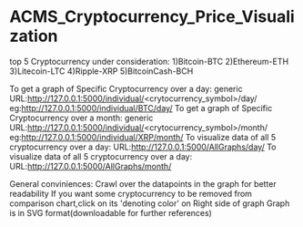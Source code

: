 # ACMS_Cryptocurrency_Price_Visualization
top 5 Cryptocurrency under consideration:
1)Bitcoin-BTC
2)Ethereum-ETH
3)Litecoin-LTC
4)Ripple-XRP
5)BitcoinCash-BCH

To get a graph of Specific Cryptocurrency over a day:
	generic URL:http://127.0.0.1:5000/individual/<crytocurrency_symbol>/day/
		eg:http://127.0.0.1:5000/individual/BTC/day/
To get a graph of Specific Cryptocurrency over a month:
	generic URL:http://127.0.0.1:5000/individual/<crytocurrency_symbol>/month/
		eg:http://127.0.0.1:5000/individual/XRP/month/
To visualize data of all 5 cryptocurrency over a day:
	URL:http://127.0.0.1:5000/AllGraphs/day/
To visualize data of all 5 cryptocurrency over a day:
	URL:http://127.0.0.1:5000/AllGraphs/month/

General conviniences:
	Crawl over the datapoints in the graph for better readability
	If you want some cryptocurrency to be removed from comparison chart,click on its 'denoting color' on Right side of graph
Graph is in SVG format(downloadable for further references)
	
